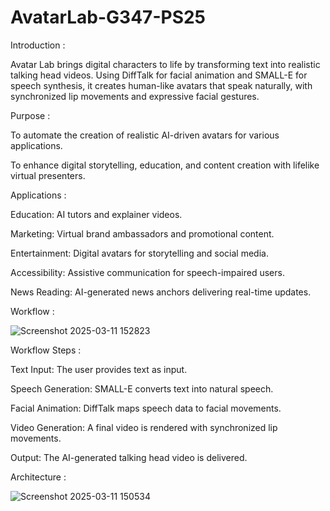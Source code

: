 # AvatarLab-G347-PS25
Introduction :

  Avatar Lab brings digital characters to life by transforming text into realistic talking head videos. Using DiffTalk for facial animation and SMALL-E for speech    synthesis, it creates human-like avatars that speak    naturally, with synchronized lip movements and expressive facial gestures.

Purpose :

  To automate the creation of realistic AI-driven avatars for various applications.
  
  To enhance digital storytelling, education, and content creation with lifelike virtual presenters.
  
Applications :

  Education: AI tutors and explainer videos.
  
  Marketing: Virtual brand ambassadors and promotional content.
  
  Entertainment: Digital avatars for storytelling and social media.
  
  Accessibility: Assistive communication for speech-impaired users.
  
  News Reading: AI-generated news anchors delivering real-time updates.

  Workflow :

 ![Screenshot 2025-03-11 152823](https://github.com/user-attachments/assets/6f25fda6-1c31-46a9-b49b-3ba6d6d56e9d)


  
Workflow Steps :

  Text Input: The user provides text as input.

  Speech Generation: SMALL-E converts text into natural speech.

  Facial Animation: DiffTalk maps speech data to facial movements.

  Video Generation: A final video is rendered with synchronized lip movements.

  Output: The AI-generated talking head video is delivered.

  Architecture :

  ![Screenshot 2025-03-11 150534](https://github.com/user-attachments/assets/82e85d5a-e4d9-4021-8190-d0c46a24300e)

  

